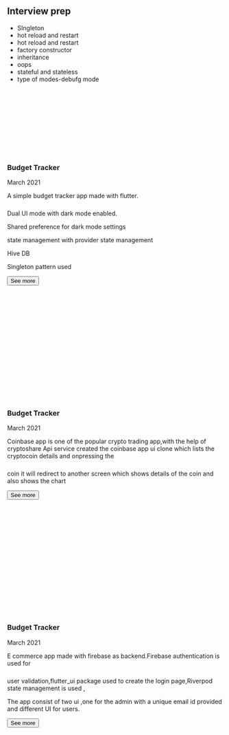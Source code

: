 ## Interview prep
* SIngleton
* hot reload and restart
*  hot reload and restart
* factory constructor
* inheritance
* oops
* stateful and stateless
* type of modes-debufg mode 
<!-- Completed Project #1 -->

<div class="flex-container" style="padding-bottom: 100px; padding-top: 50px;">

<div class="small-container-left" style="padding-left: 30px; padding-top: 50px;">

<img src="assets/project4.jpg" alt="" class="title-image">

</div>

<div class="big-container-right" style="padding-top: 30px; padding-top: 50px;">

<h3>Budget Tracker</h3>

<p class="time-text">March 2021</p>

<p style="padding-bottom: 10px;">A simple budget tracker app made with flutter.

Dual UI mode with dark mode enabled.

Shared preference for dark mode settings

state management with provider state management

Hive DB

Singleton pattern used</p>

<button type="button" class="btn btn-outline-success" id="btn4">See more</button>

</div>

</div>

  

<!-- Completed Project #2 -->

<div class="flex-container" style="padding-bottom: 100px; padding-top: 50px;">

<div class="small-container-left" style="padding-left: 30px; padding-top: 50px;">

<img src="assets/project4.jpg" alt="" class="title-image">

</div>

<div class="big-container-right" style="padding-top: 100px; padding-top: 50px;">

<h3>Budget Tracker</h3>

<p class="time-text">March 2021</p>

<p style="padding-bottom: 10px;"> Coinbase app is one of the popular crypto trading app,with the help of cryptoshare Api service created the coinbase app ui clone which lists the cryptocoin details and onpressing the

coin it will redirect to another screen which shows details of the coin and also shows the chart </p>

<button type="button" class="btn btn-outline-success" id="btn4">See more</button>

</div>

</div>

  
  

<!-- Completed Project #2 -->

<div class="flex-container" style="padding-bottom: 100px; padding-top: 50px;">

<div class="small-container-left" style="padding-left: 30px; padding-top: 50px;">

<img src="assets/project4.jpg" alt="" class="title-image">

</div>

<div class="big-container-right" style="padding-top: 100px; padding-top: 50px;">

<h3>Budget Tracker</h3>

<p class="time-text">March 2021</p>

<p style="padding-bottom: 10px;"> E commerce app made with firebase as backend.Firebase authentication is used for

user validation,flutter_ui package used to create the login page,Riverpod state management is used ,

The app consist of two ui ,one for the admin with a unique email id provided and different UI for users. </p>

<button type="button" class="btn btn-outline-success" id="btn4">See more</button>

</div>

</div>